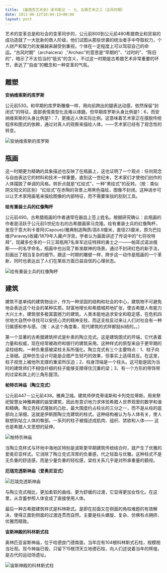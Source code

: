 ```yaml
---
title: 《基西克艺术史》读书笔记 － 七、古典艺术之三（古风时期）
date: 2011-06-12T18:04:13+00:00
layout: post
---
```

艺术的变革总是和社会的变革同步的，公元前800到公元前480希腊商业和贸易的成功造就了一大批新的商人阶级，他们试图从那些世袭的统治者手中夺取权力，个人财产和智力的发展越来越受到重视，个体在一定程度上可以驾驭自己的命运。“古风时期”（archaicera）,&#8221;Archaic&#8221;的意思是“早期的”、“过时的”、“陈旧的”，暗示了不太恰当的“低劣”的含义，不过这一时期是古希腊艺术非常重要的环节，表达了“自由”的概念和一种变革的气氛。

## 雕塑

**安纳维索斯的库罗斯**
  
公元前530。和早期的库罗斯雕像一样，用向前跨出的腿表达动感，依然保留“封闭式”的特征，面部表情类型化且难以琢磨。但早期库罗斯头身比例是1：6，而安纳维索斯的头身比例是1：7，更接近人体实际比例。这意味着艺术家正在摆脱传统程序和图式的依赖，通过对真人的观察来描绘人体。——艺术家已经有了观念性的转变。
  
![安纳维索斯的库罗斯](http://art.tze.cn/ApaDownLoadRef/m.20071207-m300-w001-021/images/Image1/m.20071207-m300-w001-021000051.jpg)

## 瓶画

这一时期更为精确的具象描述也反映了在瓶画上，这也证明了一个观点：任何观念与自由表达它的材料和技术一样重要。直到这一世纪末，艺术家们才使他们创作的人体摆脱了单调的风格。转折点就是“红绘式”，一种“黑绘式”的反转。（按：类似阴文阳文的区别）“红绘式”在赤陶的背景上用黑色描绘，图像不封闭。这种进步可以让艺术家用画笔来描绘图像的内部特征，而不需要笨拙的刮刻工具。

**绘有重装士兵的红像陶杯**
  
公元前490。古希腊瓶画的作者通常在器皿上签上姓名。根据研究确认：此瓶画的作者是活跃于公元前5世纪左右的古希腊画家马克隆。绘有重装士兵的红像陶杯，发现于意大利卡普阿(Capoue)/雅典制造陶质/高8.9厘米，直径23厘米，原为巴拉维(Paravey)收藏/1879年入藏卢浮宫。学者认为画面讲述了传说中的“七将攻特拜”，现藏多伦多的一只三耳瓶用7名率军远征特拜的勇士之一——帕耳忒诺派俄斯——的名字命名，瓶画中也出现了断发献神的场景。通过不封闭红色的新手法，刻画出了相当复杂的细节。跟这一时期的雕塑一样，跨步这一动作是瓶画的一个革新，同时也表达出了人们在某些方面日益自信的心理状态。
  
![绘有重装士兵的红像陶杯](http://www.uac.org.cn/UploadFile/2007-8/20078137571020142.jpg)

## 建筑

建筑不是单纯的建筑物设计，作为一种坚固的结构和社会的中心，建筑物不可避免地会表达这个社会的某种实质。财富地增长和希腊城邦地扩张，使古希腊人有能力大兴土木，建筑很多极富震撼力的建筑。人类本能地追求安全和稳定感，在危机四伏地大自然中寻找可以安抚心灵的精神支柱，而这支柱反过来让人们对社会有一种归属感和参与感。（按：从这个角度看，现代建筑的式样都挺纠结的。。）

第一个显著的古希腊建筑样式是朴素的陶立克式。这是建筑图式的开端，它代表着力量和权威，现在经常被政府和银行的建筑采用。这种样式的原型来自于更早期的梁柱结构，一种负重感被梁柱关系所强化。陶立克式有三个主要特点：1、柱子向上渐细。这种仿生设计可能是企图产生轻巧的效果，但事实上适得其反。在这里，柱子视觉上被他所支撑的重梁所压迫；2、柱身顶端是一个柱头。这可能是因为当时的建筑师们不相信纤细的柱子能够支撑得住沉重的梁；3、有一个方形的带饰带的过梁和其上的三角形屋顶。

**帕特农神庙（陶立克式）**
  
公元前447－公元前438。雅典卫城。建筑师伊克蒂诺斯和卡列克拉蒂斯。用来祭祀智慧女神雅典娜的庙堂建筑，因此有意识地力求体现希腊人世界观里的数学和谐和精确。陶立克柱式隆胀的凸肚，最大围度约占柱长的三分之一，而不是从柱的底部向上渐细，这就是伊斯图陶立克建筑的柱式。这种结构被认为与人体有关，使人联想到站立人体的臀部。一系列的柱子被描述成肌肉、组织、禁欲和人体—— 这也是希腊人文思想的延伸。
  
![帕特农神庙](http://www.86art.net/sj/UploadFiles_4588/200705/20070506150155854.jpg)

当陶立克样式与环地中海地区特别是波斯更早期建筑传统结合时，就产生了优雅的爱奥尼亚样式。它消除了陶立克式浑厚的负重感，代之轻盈与优雅。这种柱式不是无负重的舒适感，而是少量负重的轻松感，梁柱关系几乎是对所承重量的藐视。

**厄瑞克透斯神庙（爱奥尼亚式）**
  
![厄瑞克透斯神庙](http://www.slowlook.com.cn/view/upload/b56a18e0eacdf51aa2a5306b0f533204.jpg)
  
与陶立克式相比，更加柔软的曲线、更为舒缓的过渡，它显得更加女性化。在这里，从含蓄参照人体变成了直接使用人体。

最后一种古希腊建筑样式是科林斯式。是即在前面又在侧面的角柱难题的有效解决，使得正面到侧面的过渡连贯而自然。主要是柱头螺旋、复杂、仿佛有点拥挤、优雅而精致。
  
**宙斯神殿的科林斯式柱**
  
奥林匹亚宙斯神庙，位于哈德良门德南面，当年应有104根科林斯式石柱，规模相当壮观。现今神庙已毁，只留下15根顶天立地德石柱，向人们述说着当年的辉煌。是古代的运动场遗址。
  
![宙斯神殿的科林斯式柱](http://www.365gr.com/upFile/2010-2/777201029163134_0.JPG)

